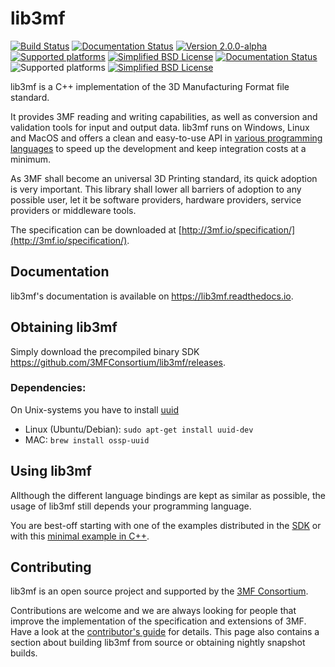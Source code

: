 # lib3mf
[![Build Status](https://travis-ci.org/3MFConsortium/lib3mf.svg?branch=lib3mf-v2-develop)](https://travis-ci.org/3MFConsortium/lib3mf)
[![Documentation Status](https://readthedocs.org/projects/lib3mf/badge/?version=lib3mf-v2-develop)](https://readthedocs.org/projects/lib3mf)
[![Version 2.0.0-alpha](https://img.shields.io/static/v1.svg?label=lib3mf&message=v2.0.0-alpha&color=orange)]()
[![Supported platforms](https://img.shields.io/static/v1.svg?label=platform&message=windows%20%7C%20macos%20%7C%20linux&color=lightgrey)]()
[![Simplified BSD License](https://img.shields.io/static/v1.svg?label=license&message=BSD&color=green)](LICENSE)
[![Documentation Status](https://readthedocs.org/projects/lib3mf/badge/?version=latest)](https://readthedocs.org/projects/lib3mf)
![Supported platforms](https://img.shields.io/static/v1.svg?label=platform&message=windows%20%7C%20macos%20%7C%20linux&color=lightgrey)
[![Simplified BSD License](https://img.shields.io/static/v1.svg?label=license&message=BSD&color=green)](LICENSE)

lib3mf is a C++ implementation of the 3D Manufacturing Format file standard.

It provides 3MF reading and writing capabilities, as well as conversion and validation tools for input and output data.
lib3mf runs on Windows, Linux and MacOS and offers a clean and easy-to-use API in
[various programming languages](https://lib3mf.readthedocs.io/en/latest/#api-documentation)
to speed up the development and keep integration costs at a minimum.

As 3MF shall become an universal 3D Printing standard, its quick adoption is very important. 
This library shall lower all barriers of adoption to any possible user, let it be software 
providers, hardware providers, service providers or middleware tools.

The specification can be downloaded at
[http://3mf.io/specification/](http://3mf.io/specification/).


## Documentation
lib3mf's documentation is available on https://lib3mf.readthedocs.io.

## Obtaining lib3mf
Simply download the precompiled binary SDK https://github.com/3MFConsortium/lib3mf/releases.

### Dependencies:
On Unix-systems you have to install [uuid](https://linux.die.net/man/3/uuid)
  * Linux (Ubuntu/Debian): `sudo apt-get install uuid-dev`
  * MAC: `brew install ossp-uuid`

## Using lib3mf
Allthough the different language bindings are kept as similar as possible,
the usage of lib3mf still depends your programming language.

You are best-off starting with one of the examples distributed in the [SDK](https://github.com/3MFConsortium/lib3mf/releases) or with this [minimal example in C++](https://link-to-C++-minimal).

## Contributing
lib3mf is an open source project and supported by the [3MF Consortium](https://3mf.io/).

Contributions are welcome and we are always looking for people that improve the implementation of the specification and extensions of 3MF. Have a look at the [contributor's guide](CONTRIBUTING.md) for details.
This page also contains a section about building lib3mf from source or obtaining nightly snapshot builds.
